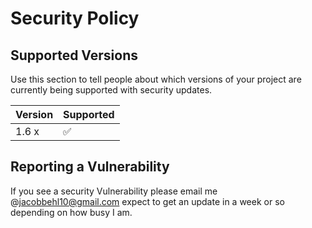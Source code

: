 # Security Policy

## Supported Versions

Use this section to tell people about which versions of your project are
currently being supported with security updates.

| Version | Supported          |
| ------- | ------------------ |
| 1.6 x   | :white_check_mark: |



## Reporting a Vulnerability

If you see a security Vulnerability please email me @jacobbehl10@gmail.com
expect to get an update in a week or so depending on how busy I am.
